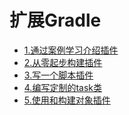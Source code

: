 扩展Gradle
========================

+ [1.通过案例学习介绍插件](1.通过案例学习介绍插件.md)
+ [2.从零起步构建插件](2.从零起步构建插件.md)
+ [3.写一个脚本插件](3.写一个脚本插件.md)
+ [4.编写定制的task类](4.编写定制的task类.md)
+ [5.使用和构建对象插件](5.使用和构建对象插件.md)
